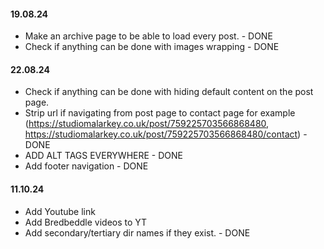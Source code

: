 #### 19.08.24

- Make an archive page to be able to load every post. - DONE
- Check if anything can be done with images wrapping - DONE

#### 22.08.24

- Check if anything can be done with hiding default content on the post page. 
- Strip url if navigating from post page to contact page for example (https://studiomalarkey.co.uk/post/759225703566868480, https://studiomalarkey.co.uk/post/759225703566868480/contact) - DONE
- ADD ALT TAGS EVERYWHERE - DONE
- Add footer navigation - DONE

#### 11.10.24
- Add Youtube link
- Add Bredbeddle videos to YT
- Add secondary/tertiary dir names if they exist. - DONE
